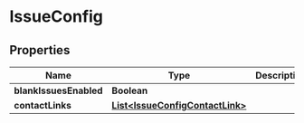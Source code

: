 
# IssueConfig

## Properties
Name | Type | Description | Notes
------------ | ------------- | ------------- | -------------
**blankIssuesEnabled** | **Boolean** |  |  [optional]
**contactLinks** | [**List&lt;IssueConfigContactLink&gt;**](IssueConfigContactLink.md) |  |  [optional]



